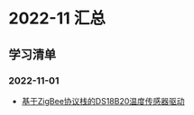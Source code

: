 # 2022-11 汇总
## 学习清单
### 2022-11-01
* [基于ZigBee协议栈的DS18B20温度传感器驱动](./2022-11-01/基于ZigBee协议栈的DS18B20温度传感器驱动.md)

